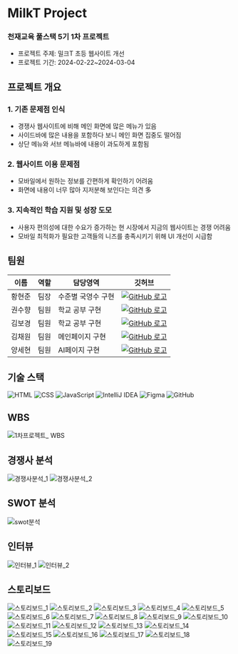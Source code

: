 # MilkT Project

### 천재교육 풀스택 5기 1차 프로젝트
 - 프로젝트 주제: 밀크T 초등 웹사이트 개선
 - 프로젝트 기간: 2024-02-22~2024-03-04

## 프로젝트 개요
### 1. 기존 문제점 인식 
- 경쟁사 웹사이트에 비해 메인 화면에 많은 메뉴가 있음
- 사이드바에 많은 내용을 포함하다 보니 메인 화면 집중도 떨어짐
- 상단 메뉴와 서브 메뉴바에 내용이 과도하게 포함됨

### 2. 웹사이트 이용 문제점
- 모바일에서 원하는 정보를 간편하게 확인하기 어려움
- 화면에 내용이 너무 많아 지저분해 보인다는 의견 多

### 3. 지속적인 학습 지원 및 성장 도모
- 사용자 편의성에 대한 수요가 증가하는 현 시장에서 지금의 웹사이트는 경쟁 어려움
- 모바일 최적화가 필요한 고객들의 니즈를 충족시키기 위해 UI 개선이 시급함

## 팀원

| 이름 | 역할 | 담당영역 | 깃허브 |
|------|------|--------|-------|
| 황현준 | 팀장 | 수준별 국영수 구현 | [![GitHub 로고](https://img.shields.io/badge/GitHub-181717?style=plastic&logo=GitHub&logoColor=white)](https://github.com/skd9712)|
| 권수향 | 팀원 | 학교 공부 구현 | [![GitHub 로고](https://img.shields.io/badge/GitHub-181717?style=plastic&logo=GitHub&logoColor=white)](https://github.com/Suhayng) |
| 김보경 | 팀원 | 학교 공부 구현 | [![GitHub 로고](https://img.shields.io/badge/GitHub-181717?style=plastic&logo=GitHub&logoColor=white)](https://github.com/ppodaejang) |
| 김채원 | 팀원 | 메인페이지 구현 | [![GitHub 로고](https://img.shields.io/badge/GitHub-181717?style=plastic&logo=GitHub&logoColor=white)](https://github.com/HEYWONY) |
| 양세현 | 팀원 | AI페이지 구현 | [![GitHub 로고](https://img.shields.io/badge/GitHub-181717?style=plastic&logo=GitHub&logoColor=white)](https://github.com/ysh71034) |

## 기술 스택
![HTML](https://img.shields.io/badge/HTML-E34F26?style=for-the-badge&logo=html5&logoColor=white)
![CSS](https://img.shields.io/badge/CSS-1572B6?style=for-the-badge&logo=css3&logoColor=white)
![JavaScript](https://img.shields.io/badge/JavaScript-F7DF1E?style=for-the-badge&logo=javascript&logoColor=black)
![IntelliJ IDEA](https://img.shields.io/badge/IntelliJ_IDEA-000000?style=for-the-badge&logo=intellij-idea&logoColor=white)
![Figma](https://img.shields.io/badge/Figma-F24E1E?style=for-the-badge&logo=figma&logoColor=white)
![GitHub](https://img.shields.io/badge/GitHub-181717?style=for-the-badge&logo=github&logoColor=white)

## WBS
![1차프로젝트_ WBS](https://github.com/skd9712/milkt_project/assets/59557044/eb5cf4f3-5be7-41fd-b02e-ab37bc16c52f)

## 경쟁사 분석
![경쟁사분석_1](https://github.com/skd9712/milkt_project/assets/59557044/14bbbe29-c53f-4511-b9f4-fc3d94a3fb77)
![경쟁사분석_2](https://github.com/skd9712/milkt_project/assets/59557044/85334fae-f64e-4e45-86f1-209deea8a230)

## SWOT 분석
![swot분석](https://github.com/skd9712/milkt_project/assets/59557044/45d2f9a7-8b23-467d-bff2-381417295b8c)

## 인터뷰
![인터뷰_1](https://github.com/skd9712/milkt_project/assets/59557044/85c36e4b-efa3-4b20-a76f-0bbf1a2ad411)
![인터뷰_2](https://github.com/skd9712/milkt_project/assets/59557044/141098ec-50f6-4a56-b732-1d6ae1287098)

## 스토리보드
![스토리보드_1](https://github.com/skd9712/milkt_project/assets/59557044/55054e70-0757-4761-a767-86f963edb840)
![스토리보드_2](https://github.com/skd9712/milkt_project/assets/59557044/246dfde8-656e-47f1-bcf5-e22833623049)
![스토리보드_3](https://github.com/skd9712/milkt_project/assets/59557044/54c93c63-fda9-4ef6-9640-9953a92148f8)
![스토리보드_4](https://github.com/skd9712/milkt_project/assets/59557044/fc0898ac-a1d7-41a9-923a-aae86d0a68a5)
![스토리보드_5](https://github.com/skd9712/milkt_project/assets/59557044/5a770708-c5c5-406d-8cee-b29f1e7ae80f)
![스토리보드_6](https://github.com/skd9712/milkt_project/assets/59557044/8f6780e9-67ec-4e51-97aa-8d4047b4b0c3)
![스토리보드_7](https://github.com/skd9712/milkt_project/assets/59557044/198db75d-07e9-4f42-b6d7-9321c92e1226)
![스토리보드_8](https://github.com/skd9712/milkt_project/assets/59557044/f27d00b8-a268-438e-b8a5-9b677141855b)
![스토리보드_9](https://github.com/skd9712/milkt_project/assets/59557044/f4033dce-32e7-4b18-88b2-f2dd905d7276)
![스토리보드_10](https://github.com/skd9712/milkt_project/assets/59557044/26263093-99d1-487a-988c-2a3af83337ce)
![스토리보드_11](https://github.com/skd9712/milkt_project/assets/59557044/02d9b93c-ffb3-4057-9841-d333e91a3949)
![스토리보드_12](https://github.com/skd9712/milkt_project/assets/59557044/f09be868-9fd0-4677-ac7a-43feb3cdea4e)
![스토리보드_13](https://github.com/skd9712/milkt_project/assets/59557044/d74ac79b-9053-49dd-851e-cd73323a06f3)
![스토리보드_14](https://github.com/skd9712/milkt_project/assets/59557044/100bde3d-a48a-4fda-93c5-0c9eefcad194)
![스토리보드_15](https://github.com/skd9712/milkt_project/assets/59557044/4cd2e5d7-eafa-430d-b9c1-f3a770379c72)
![스토리보드_16](https://github.com/skd9712/milkt_project/assets/59557044/2f941f26-8b64-4658-b47c-9955402a144b)
![스토리보드_17](https://github.com/skd9712/milkt_project/assets/59557044/ab9ce306-43df-4de0-bb94-4fa688928aec)
![스토리보드_18](https://github.com/skd9712/milkt_project/assets/59557044/d76bba92-cfcf-42a8-95c8-498a832baa08)
![스토리보드_19](https://github.com/skd9712/milkt_project/assets/59557044/ba78b36f-2ede-47bd-bf5c-728ea3d50cc8)

